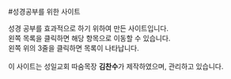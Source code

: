 
#성경공부를 위한 사이트

성경 공부를 효과적으로 하기 위하여 만든 사이트입니다.<br>
왼쪽 목록을 클릭하면 해당 항목으로 이동할 수 있습니다.<br>
왼쪽 위의 3줄을 클릭하면 목록이 나타납니다.<br>
<br>
이 사이트는 성일교회 따숨목장  <strong>김찬수</strong>가 제작하였으며, 관리하고 있습니다.<br>